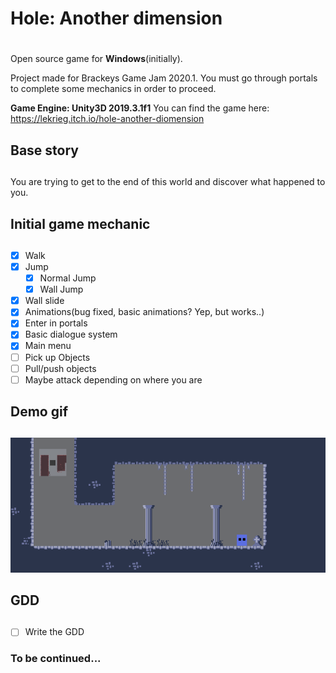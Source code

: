 # **Hole: Another dimension** <h1>

Open source game for __**Windows**__(initially).

Project made for Brackeys Game Jam 2020.1. You must go through portals to complete some mechanics in order to proceed.

**Game Engine: Unity3D 2019.3.1f1**
You can find the game here: https://lekrieg.itch.io/hole-another-diomension

## **Base story** <h2>

You are trying to get to the end of this world and discover what happened to you.

## **Initial game mechanic** <h2>
- [x] Walk
- [x] Jump
	- [x] Normal Jump
	- [x] Wall Jump
- [x] Wall slide
- [x] Animations(bug fixed, basic animations? Yep, but works..)
- [x] Enter in portals
- [x] Basic dialogue system
- [x] Main menu
- [ ] Pick up Objects
- [ ] Pull/push objects
- [ ] Maybe attack depending on where you are

## **Demo gif** <h2>
![](https://github.com/Lekrieg/HoleAnotherDimension/blob/master/gifs/Mechanics.gif)

## **GDD** <h2>
- [ ] Write the GDD

### **To be continued...** <h3>